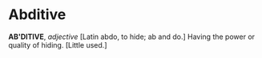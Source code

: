 # Abditive

**AB'DITIVE**, _adjective_ \[Latin abdo, to hide; ab and do.\] Having the power or quality of hiding. \[Little used.\]